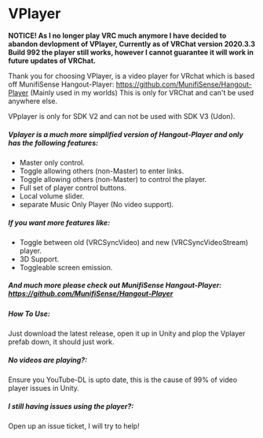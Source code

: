 # VPlayer

**NOTICE! As I no longer play VRC much anymore I have decided to abandon devlopment of VPlayer, Currently as of VRChat version 2020.3.3 Build 992 the player still works, however I cannot guarantee it will work in future updates of VRChat.**

Thank you for choosing VPlayer, is a video player for VRchat which is based off MunifiSense Hangout-Player: https://github.com/MunifiSense/Hangout-Player (Mainly used in my worlds) This is only for VRChat and can't be used anywhere else.

VPplayer is only for SDK V2 and can not be used with SDK V3 (Udon).

##### Vplayer is a much more simplified version of Hangout-Player and only has the following features:

- Master only control.
- Toggle allowing others (non-Master) to enter links.
- Toggle allowing others (non-Master) to control the player.
- Full set of player control buttons.
- Local volume slider.
- separate Music Only Player (No video support).

##### If you want more features like:

- Toggle between old (VRCSyncVideo) and new (VRCSyncVideoStream) player.
- 3D Support.
- Toggleable screen emission.

##### And much more please check out MunifiSense Hangout-Player: https://github.com/MunifiSense/Hangout-Player 

##### How To Use:
Just download the latest release, open it up in Unity and plop the Vplayer prefab down, it should just work.

##### No videos are playing?:
Ensure you YouTube-DL is upto date, this is the cause of 99% of video player issues in Unity.

##### I still having issues using the player?:
Open up an issue ticket, I will try to help!
